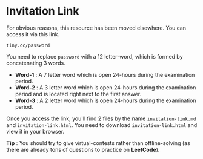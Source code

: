 # Invitation Link

For obvious reasons, this resource has been moved elsewhere. You can access it via this link.

```
tiny.cc/password
```

You need to replace `password` with a 12 letter-word, which is formed by concatenating 3 words.

* **Word-1** : A 7 letter word which is open 24-hours during the examination period.
* **Word-2** : A 3 letter word which is open 24-hours during the examination period and is located right next to the first answer.
* **Word-3** : A 2 letter word which is open 24-hours during the examination period.

Once you access the link, you'll find 2 files by the name `invitation-link.md` and `invitation-link.html`. You need to download `invitation-link.html` and view it in your browser.

**Tip** : You should try to give virtual-contests rather than offline-solving (as there are already tons of questions to practice on **LeetCode**).
